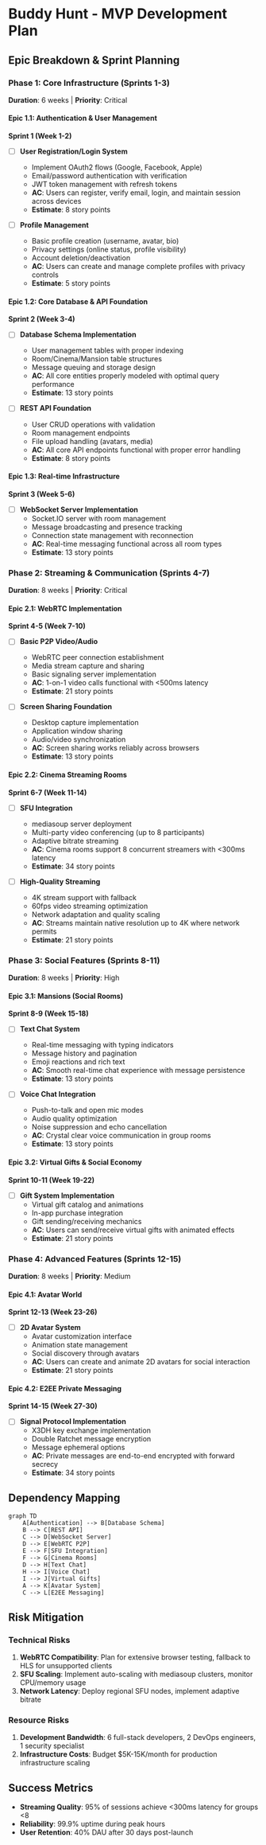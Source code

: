 # Buddy Hunt - MVP Development Plan

## Epic Breakdown & Sprint Planning

### Phase 1: Core Infrastructure (Sprints 1-3)
**Duration**: 6 weeks | **Priority**: Critical

#### Epic 1.1: Authentication & User Management
**Sprint 1 (Week 1-2)**
- [ ] **User Registration/Login System**
  - Implement OAuth2 flows (Google, Facebook, Apple)
  - Email/password authentication with verification
  - JWT token management with refresh tokens
  - **AC**: Users can register, verify email, login, and maintain session across devices
  - **Estimate**: 8 story points

- [ ] **Profile Management**
  - Basic profile creation (username, avatar, bio)
  - Privacy settings (online status, profile visibility)
  - Account deletion/deactivation
  - **AC**: Users can create and manage complete profiles with privacy controls
  - **Estimate**: 5 story points

#### Epic 1.2: Core Database & API Foundation
**Sprint 2 (Week 3-4)**
- [ ] **Database Schema Implementation**
  - User management tables with proper indexing
  - Room/Cinema/Mansion table structures
  - Message queuing and storage design
  - **AC**: All core entities properly modeled with optimal query performance
  - **Estimate**: 13 story points

- [ ] **REST API Foundation**
  - User CRUD operations with validation
  - Room management endpoints
  - File upload handling (avatars, media)
  - **AC**: All core API endpoints functional with proper error handling
  - **Estimate**: 8 story points

#### Epic 1.3: Real-time Infrastructure
**Sprint 3 (Week 5-6)**
- [ ] **WebSocket Server Implementation**
  - Socket.IO server with room management
  - Message broadcasting and presence tracking
  - Connection state management with reconnection
  - **AC**: Real-time messaging functional across all room types
  - **Estimate**: 13 story points

### Phase 2: Streaming & Communication (Sprints 4-7)
**Duration**: 8 weeks | **Priority**: Critical

#### Epic 2.1: WebRTC Implementation
**Sprint 4-5 (Week 7-10)**
- [ ] **Basic P2P Video/Audio**
  - WebRTC peer connection establishment
  - Media stream capture and sharing
  - Basic signaling server implementation
  - **AC**: 1-on-1 video calls functional with <500ms latency
  - **Estimate**: 21 story points

- [ ] **Screen Sharing Foundation**
  - Desktop capture implementation
  - Application window sharing
  - Audio/video synchronization
  - **AC**: Screen sharing works reliably across browsers
  - **Estimate**: 13 story points

#### Epic 2.2: Cinema Streaming Rooms
**Sprint 6-7 (Week 11-14)**
- [ ] **SFU Integration**
  - mediasoup server deployment
  - Multi-party video conferencing (up to 8 participants)
  - Adaptive bitrate streaming
  - **AC**: Cinema rooms support 8 concurrent streamers with <300ms latency
  - **Estimate**: 34 story points

- [ ] **High-Quality Streaming**
  - 4K stream support with fallback
  - 60fps video streaming optimization
  - Network adaptation and quality scaling
  - **AC**: Streams maintain native resolution up to 4K where network permits
  - **Estimate**: 21 story points

### Phase 3: Social Features (Sprints 8-11)
**Duration**: 8 weeks | **Priority**: High

#### Epic 3.1: Mansions (Social Rooms)
**Sprint 8-9 (Week 15-18)**
- [ ] **Text Chat System**
  - Real-time messaging with typing indicators
  - Message history and pagination
  - Emoji reactions and rich text
  - **AC**: Smooth real-time chat experience with message persistence
  - **Estimate**: 13 story points

- [ ] **Voice Chat Integration**
  - Push-to-talk and open mic modes
  - Audio quality optimization
  - Noise suppression and echo cancellation
  - **AC**: Crystal clear voice communication in group rooms
  - **Estimate**: 13 story points

#### Epic 3.2: Virtual Gifts & Social Economy
**Sprint 10-11 (Week 19-22)**
- [ ] **Gift System Implementation**
  - Virtual gift catalog and animations
  - In-app purchase integration
  - Gift sending/receiving mechanics
  - **AC**: Users can send/receive virtual gifts with animated effects
  - **Estimate**: 21 story points

### Phase 4: Advanced Features (Sprints 12-15)
**Duration**: 8 weeks | **Priority**: Medium

#### Epic 4.1: Avatar World
**Sprint 12-13 (Week 23-26)**
- [ ] **2D Avatar System**
  - Avatar customization interface
  - Animation state management
  - Social discovery through avatars
  - **AC**: Users can create and animate 2D avatars for social interaction
  - **Estimate**: 21 story points

#### Epic 4.2: E2EE Private Messaging
**Sprint 14-15 (Week 27-30)**
- [ ] **Signal Protocol Implementation**
  - X3DH key exchange implementation
  - Double Ratchet message encryption
  - Message ephemeral options
  - **AC**: Private messages are end-to-end encrypted with forward secrecy
  - **Estimate**: 34 story points

## Dependency Mapping

```mermaid
graph TD
    A[Authentication] --> B[Database Schema]
    B --> C[REST API]
    C --> D[WebSocket Server]
    D --> E[WebRTC P2P]
    E --> F[SFU Integration]
    F --> G[Cinema Rooms]
    D --> H[Text Chat]
    H --> I[Voice Chat]
    I --> J[Virtual Gifts]
    A --> K[Avatar System]
    C --> L[E2EE Messaging]
```

## Risk Mitigation

### Technical Risks
1. **WebRTC Compatibility**: Plan for extensive browser testing, fallback to HLS for unsupported clients
2. **SFU Scaling**: Implement auto-scaling with mediasoup clusters, monitor CPU/memory usage
3. **Network Latency**: Deploy regional SFU nodes, implement adaptive bitrate

### Resource Risks
1. **Development Bandwidth**: 6 full-stack developers, 2 DevOps engineers, 1 security specialist
2. **Infrastructure Costs**: Budget $5K-15K/month for production infrastructure scaling

## Success Metrics
- **Streaming Quality**: 95% of sessions achieve <300ms latency for groups <8
- **Reliability**: 99.9% uptime during peak hours
- **User Retention**: 40% DAU after 30 days post-launch